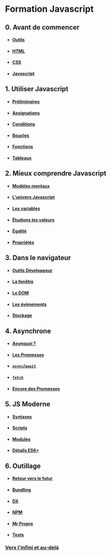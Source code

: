 # Formation Javascript

## 0. Avant de commencer

- #### [Outils](./contenus/chapters/0_prologue/0-0_tools.md)
- #### [HTML](./contenus/chapters/0_prologue/0-1_html.md)
- #### [CSS](./contenus/chapters/0_prologue/0-2_css.md)
- #### [Javascript](./contenus/chapters/0_prologue/0-3_javascript.md)

## 1. Utiliser Javascript

- #### [Préliminaires](./contenus/chapters/1_syntax/1-0_bases.md)
- #### [Assignations](./contenus/chapters/1_syntax/1-1_assignments.md)
- #### [Conditions](./contenus/chapters/1_syntax/1-2_conditions.md)
- #### [Boucles](./contenus/chapters/1_syntax/1-3_loops.md)
- #### [Fonctions](./contenus/chapters/1_syntax/1-4_functions.md)
- #### [Tableaux](./contenus/chapters/1_syntax/1-5_arrays.md)

## 2. Mieux comprendre Javascript

- #### [Modèles mentaux](./contenus/chapters/2_mental_models/2-0_matrix.md)
- #### [L'univers Javascript](./contenus/chapters/2_mental_models/2-1_universe.md)
- #### [Les variables](./contenus/chapters/2_mental_models/2-2_variables.md)
- #### [Étudions les valeurs](./contenus/chapters/2_mental_models/2-3_types.md)
- #### [Égalité](./contenus/chapters/2_mental_models/2-4_equality.md)
- #### [Propriétés](./contenus/chapters/2_mental_models/2-5_properties.md)


## 3. Dans le navigateur

- #### [Outils Développeur](./contenus/chapters/3_browser/3-0_devtools.md)
- #### [La fenêtre](./contenus/chapters/3_browser/3-1_window.md)
- #### [Le DOM](./contenus/chapters/3_browser/3-2_dom.md)
- #### [Les évènements](./contenus/chapters/3_browser/3-3_events.md)
- #### [Stockage](./contenus/chapters/3_browser/3-4_storage.md)

## 4. Asynchrone

- #### [Asynquoi ?](./contenus/chapters/4_async/4-0_intro.md)
- #### [Les Promesses](./contenus/chapters/4_async/4-1_promises.md)
- #### [`async`/`await`](./contenus/chapters/4_async/4-2_async_await.md)
- #### [`fetch`](./contenus/chapters/4_async/4-3_fetch.md)
- #### [Encore des Promesses](./contenus/chapters/4_async/4-4_more.md)

## 5. JS Moderne

- #### [Syntaxes](./contenus/chapters/5_modern_js/5-1_syntax.md)
- #### [Scripts](./contenus/chapters/5_modern_js/5-2_scripts.md)
- #### [Modules](./contenus/chapters/5_modern_js/5-3_modules.md)

- #### [Détails ES6+](./contenus/chapters/5_modern_js/5-X_es6+.md)

## 6. Outillage

- #### [Retour vers le futur](./contenus/chapters/6_tooling/6-0_back_to_the_future.md)
- #### [Bundling](./contenus/chapters/6_tooling/6-1_bundling.md)
- #### [DX](./contenus/chapters/6_tooling/6-2_dx.md)
- #### [NPM](./contenus/chapters/6_tooling/6-3_npm.md)
- #### [Mr Propre](./contenus/chapters/6_tooling/6-4_clean.md)
- #### [Tests](./contenus/chapters/6_tooling/6-5_tests.md)


### [Vers l'infini et au-delà](./contenus/chapters/beyond.md)




